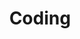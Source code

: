 ---
title: Coding
description: Coding everything, more than golang, rust, DIY, AI~ 
image: /site/cate-coding.png

# Badge style
style:
    background: "#2a9d8f"
    color: "#fff"
---